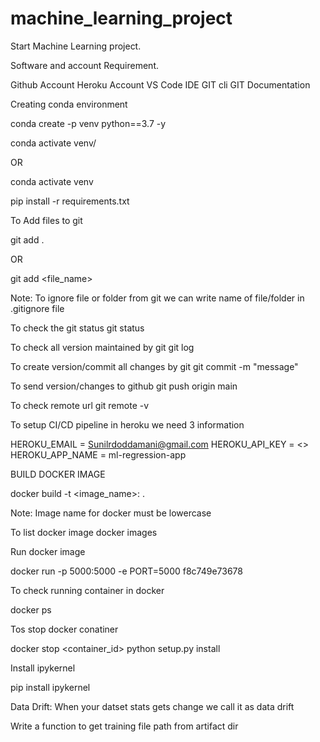 # machine_learning_project

Start Machine Learning project.

Software and account Requirement.

Github Account
Heroku Account
VS Code IDE
GIT cli
GIT Documentation


Creating conda environment

conda create -p venv python==3.7 -y

conda activate venv/

OR

conda activate venv

pip install -r requirements.txt

To Add files to git

git add .

OR

git add <file_name>

Note: To ignore file or folder from git we can write name of file/folder in .gitignore file

To check the git status
git status


To check all version maintained by git
git log


To create version/commit all changes by git
git commit -m "message"


To send version/changes to github
git push origin main


To check remote url
git remote -v


To setup CI/CD pipeline in heroku we need 3 information

HEROKU_EMAIL = Sunilrdoddamani@gmail.com
HEROKU_API_KEY = <>
HEROKU_APP_NAME = ml-regression-app


BUILD DOCKER IMAGE

docker build -t <image_name>:<tagname> .


Note: Image name for docker must be lowercase

To list docker image
docker images


Run docker image

docker run -p 5000:5000 -e PORT=5000 f8c749e73678


To check running container in docker

docker ps


Tos stop docker conatiner

docker stop <container_id>
python setup.py install


Install ipykernel

pip install ipykernel




Data Drift: When your datset stats gets change we call it as data drift

Write a function to get training file path from artifact dir